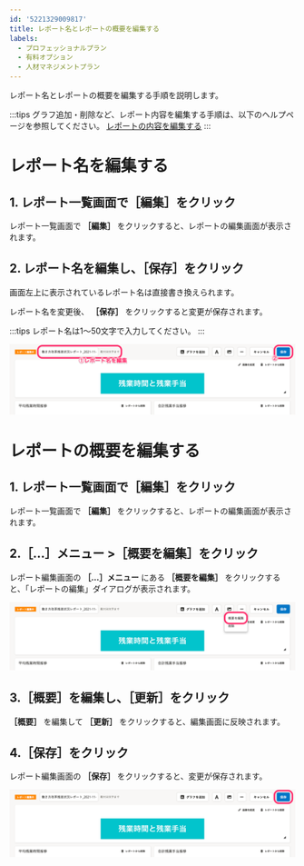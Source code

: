 ```yaml
---
id: '5221329009817'
title: レポート名とレポートの概要を編集する
labels:
  - プロフェッショナルプラン
  - 有料オプション
  - 人材マネジメントプラン
---
```

レポート名とレポートの概要を編集する手順を説明します。

:::tips
グラフ追加・削除など、レポート内容を編集する手順は、以下のヘルプページを参照してください。
[レポートの内容を編集する](https://knowledge.smarthr.jp/hc/ja/articles/360034711234)
:::

# レポート名を編集する

## 1\. レポート一覧画面で［編集］をクリック

レポート一覧画面で **［編集］** をクリックすると、レポートの編集画面が表示されます。

## 2\. レポート名を編集し、［保存］をクリック

画面左上に表示されているレポート名は直接書き換えられます。

レポート名を変更後、 **［保存］** をクリックすると変更が保存されます。

:::tips
レポート名は1〜50文字で入力してください。
:::

![](./_______________2021-11-10____________SmartHR.png)

# レポートの概要を編集する

## 1\. レポート一覧画面で［編集］をクリック

レポート一覧画面で **［編集］** をクリックすると、レポートの編集画面が表示されます。

## 2.［…］メニュー >［概要を編集］をクリック

レポート編集画面の **［…］メニュー**  にある **［概要を編集］** をクリックすると、「レポートの編集」ダイアログが表示されます。

![](./_______________2021-11-10____________SmartHR__1_.png)

## 3.［概要］を編集し、［更新］をクリック

 **［概要］** を編集して **［更新］** をクリックすると、編集画面に反映されます。

## 4.［保存］をクリック

レポート編集画面の **［保存］** をクリックすると、変更が保存されます。

![](./_______________2021-11-10____________SmartHR__3_.png)
